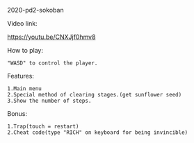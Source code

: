 2020-pd2-sokoban  
  
Video link:  
  
  https://youtu.be/CNXJjf0hmv8  
  
How to play:  
  
    "WASD" to control the player.  
  
Features:  
  
    1.Main menu  
    2.Special method of clearing stages.(get sunflower seed)  
    3.Show the number of steps.  
  
Bonus:  
  
    1.Trap(touch = restart)  
    2.Cheat code(type "RICH" on keyboard for being invincible)  

